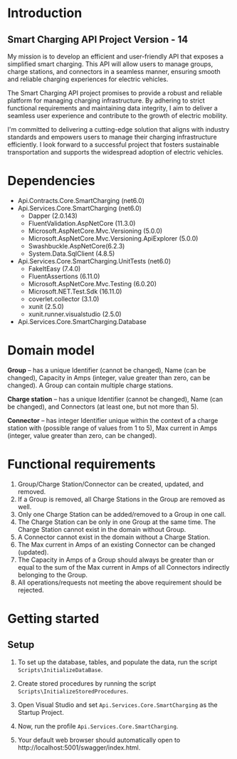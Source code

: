 # Introduction

## Smart Charging API Project Version - 14

My mission is to develop an efficient and user-friendly API that exposes a simplified smart charging. This API will allow users to manage groups, charge stations, and connectors in a seamless manner, ensuring smooth and reliable charging experiences for electric vehicles.

The Smart Charging API project promises to provide a robust and reliable platform for managing charging infrastructure. By adhering to strict functional requirements and maintaining data integrity, I aim to deliver a seamless user experience and contribute to the growth of electric mobility.

I'm committed to delivering a cutting-edge solution that aligns with industry standards and empowers users to manage their charging infrastructure efficiently. I look forward to a successful project that fosters sustainable transportation and supports the widespread adoption of electric vehicles.

# Dependencies
* Api.Contracts.Core.SmartCharging (net6.0)
* Api.Services.Core.SmartCharging (net6.0)
	* Dapper (2.0.143)
	* FluentValidation.AspNetCore (11.3.0)
    * Microsoft.AspNetCore.Mvc.Versioning (5.0.0)
    * Microsoft.AspNetCore.Mvc.Versioning.ApiExplorer (5.0.0)
    * Swashbuckle.AspNetCore(6.2.3)
	* System.Data.SqlClient (4.8.5)
* Api.Services.Core.SmartCharging.UnitTests (net6.0)
    * FakeItEasy (7.4.0)
	* FluentAssertions (6.11.0)
	* Microsoft.AspNetCore.Mvc.Testing (6.0.20)
    * Microsoft.NET.Test.Sdk (16.11.0)
	* coverlet.collector (3.1.0)
    * xunit (2.5.0)
    * xunit.runner.visualstudio (2.5.0)
* Api.Services.Core.SmartCharging.Database

# Domain model

**Group** – has a unique Identifier (cannot be changed), Name (can be changed), Capacity in Amps (integer, value greater than zero, can be changed). A Group can contain multiple charge stations.

**Charge station**  – has a unique Identifier (cannot be changed), Name (can be changed), and Connectors (at least one, but not more than 5).

**Connector** – has integer Identifier unique within the context of a charge station with (possible range of values from 1 to 5), Max current in Amps (integer, value greater than zero, can be changed).

# Functional requirements

1. Group/Charge Station/Connector can be created, updated, and removed.
2. If a Group is removed, all Charge Stations in the Group are removed as well.
3. Only one Charge Station can be added/removed to a Group in one call.
4. The Charge Station can be only in one Group at the same time.
The Charge Station cannot exist in the domain without Group.
5. A Connector cannot exist in the domain without a Charge Station.
6. The Max current in Amps of an existing Connector can be changed (updated).
7. The Capacity in Amps of a Group should always be greater than or equal to the sum of the Max current in Amps of all Connectors indirectly belonging to the Group.
8. All operations/requests not meeting the above requirement should be rejected.

# Getting started

## Setup

1. To set up the database, tables, and populate the data, run the script `Scripts\InitializeDataBase`.

2. Create stored procedures by running the script `Scripts\InitializeStoredProcedures`.

3. Open Visual Studio and set `Api.Services.Core.SmartCharging` as the Startup Project.

4. Now, run the profile `Api.Services.Core.SmartCharging`.

5. Your default web browser should automatically open to http://localhost:5001/swagger/index.html.

